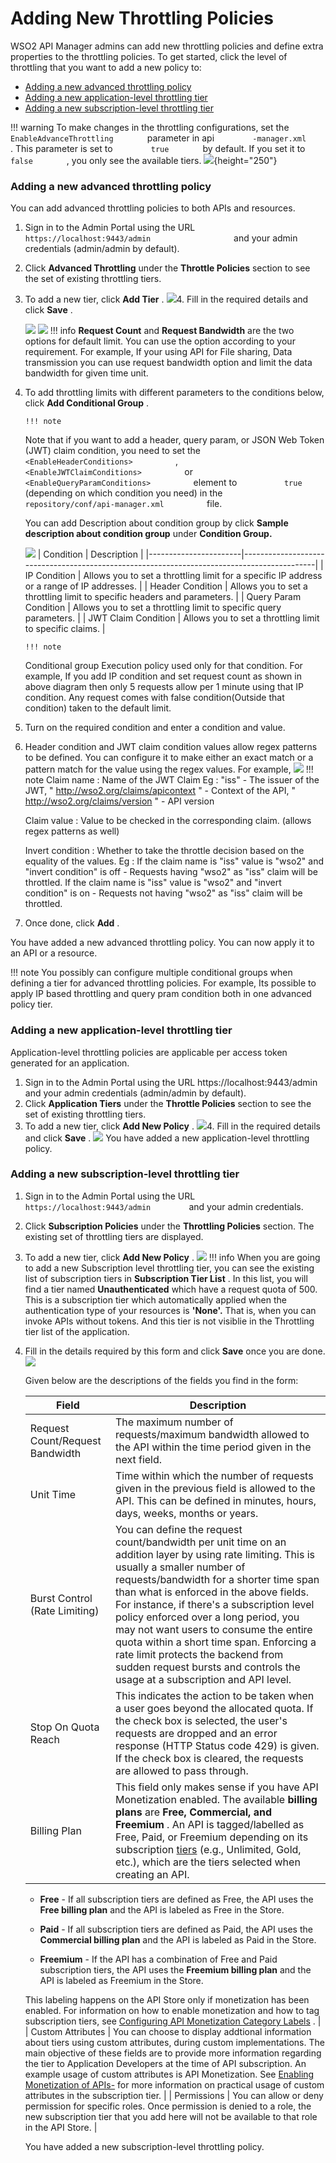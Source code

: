 # Adding New Throttling Policies

WSO2 API Manager admins can add new throttling policies and define extra properties to the throttling policies. To get started, click the level of throttling that you want to add a new policy to:

-   [Adding a new advanced throttling policy](#AddingNewThrottlingPolicies-Addinganewadvancedthrottlingpolicy)
-   [Adding a new application-level throttling tier](#AddingNewThrottlingPolicies-Addinganewapplication-levelthrottlingtier)
-   [Adding a new subscription-level throttling tier](#AddingNewThrottlingPolicies-Addinganewsubscription-levelthrottlingtier)

!!! warning
To make changes in the throttling configurations, set the `         EnableAdvanceThrottling        ` parameter in api `         -manager.xml        ` . This parameter is set to `         true        ` by default. If you set it to `         false        ` , you only see the available tiers.
![](attachments/50518321/59575603.png){height="250"}


### Adding a new advanced throttling policy

You can add advanced throttling policies to both APIs and resources.

1.  Sign in to the Admin Portal using the URL `                     https://localhost:9443/admin                   ` and your admin credentials (admin/admin by default).
2.  Click **Advanced Throttling** under the **Throttle Policies** section to see the set of existing throttling tiers.
3.  To add a new tier, click **Add Tier** .
    ![](attachments/103334984/103334995.png)4.  Fill in the required details and click **Save** .

    ![](attachments/103334984/103334994.png)
    ![](attachments/103334984/103334986.png)
        !!! info
    **Request Count** and **Request Bandwidth** are the two options for default limit. You can use the option according to your requirement. For example, If your using API for File sharing, Data transmission you can use request bandwidth option and limit the data bandwidth for given time unit.


5.  To add throttling limits with different parameters to the conditions below, click **Add Conditional Group** .

        !!! note
    Note that if you want to add a header, query param, or JSON Web Token (JWT) claim condition, you need to set the `           <EnableHeaderConditions>          ` , `           <EnableJWTClaimConditions>          ` or `           <EnableQueryParamConditions>          ` element to `           true          ` (depending on which condition you need) in the `           repository/conf/api-manager.xml          ` file.


    You can add Description about condition group by click **Sample description about condition group** under **Condition Group.**

    ![](attachments/103334984/103334989.png)
    | Condition             | Description                                                                                |
    |-----------------------|--------------------------------------------------------------------------------------------|
    | IP Condition          | Allows you to set a throttling limit for a specific IP address or a range of IP addresses. |
    | Header Condition      | Allows you to set a throttling limit to specific headers and parameters.                   |
    | Query Param Condition | Allows you to set a throttling limit to specific query parameters.                         |
    | JWT Claim Condition   | Allows you to set a throttling limit to specific claims.                                   |

        !!! note
    Conditional group Execution policy used only for that condition. For example, If you add IP condition and set request count as shown in above diagram then only 5 requests allow per 1 minute using that IP condition. Any request comes with false condition(Outside that condition) taken to the default limit.


6.  Turn on the required condition and enter a condition and value.
7.  Header condition and JWT claim condition values allow regex patterns to be defined.
    You can configure it to make either an exact match or a pattern match for the value using the regex values. For example,
    ![](attachments/103334984/103334988.png)
        !!! note
    Claim name : Name of the JWT Claim
    Eg : "iss" - The issuer of the JWT, " <http://wso2.org/claims/apicontext> " - Context of the API, " <http://wso2.org/claims/version> " - API version

    Claim value : Value to be checked in the corresponding claim. (allows regex patterns as well)

    Invert condition : Whether to take the throttle decision based on the equality of the values.
    Eg : If the claim name is "iss" value is "wso2" and "invert condition" is off - Requests having "wso2" as "iss" claim will be throttled.
    If the claim name is "iss" value is "wso2" and "invert condition" is on - Requests not having "wso2" as "iss" claim will be throttled.


8.  Once done, click **Add** .

You have added a new advanced throttling policy. You can now apply it to an API or a resource.

!!! note
You possibly can configure multiple conditional groups when defining a tier for advanced throttling policies. For example, Its possible to apply IP based throttling and query pram condition both in one advanced policy tier.


### Adding a new application-level throttling tier

Application-level throttling policies are applicable per access token generated for an application.

1.  Sign in to the Admin Portal using the URL https://localhost:9443/admin and your admin credentials (admin/admin by default).
2.  Click **Application Tiers** under the **Throttle Policies** section to see the set of existing throttling tiers.
3.  To add a new tier, click **Add New Policy** .
    ![](attachments/103334984/103334993.png)4.  Fill in the required details and click **Save** .
    ![](attachments/103334984/103334992.png)
You have added a new application-level throttling policy.

### Adding a new subscription-level throttling tier

1.  Sign in to the Admin Portal using the URL `          https://localhost:9443/admin         ` and your admin credentials.
2.  Click **Subscription Policies** under the **Throttling Policies** section. The existing set of throttling tiers are displayed.
3.  To add a new tier, click **Add New Policy** .
    ![](attachments/103334984/103334985.png)
        !!! info
    When you are going to add a new Subscription level throttling tier, you can see the existing list of subscription tiers in **Subscription Tier List** . In this list, you will find a tier named **Unauthenticated** which have a request quota of 500. This is a subscription tier which automatically applied when the authentication type of your resources is **'None'.** That is, when you can invoke APIs without tokens. And this tier is not visiblie in the Throttling tier list of the application.


4.  Fill in the details required by this form and click **Save** once you are done.
    ![](attachments/103334984/103334990.png)

    Given below are the descriptions of the fields you find in the form:

    | Field                           | Description                                                                                                                                                                                                                                                                                                                                                                                                                                                                                                                   |
    |---------------------------------|-------------------------------------------------------------------------------------------------------------------------------------------------------------------------------------------------------------------------------------------------------------------------------------------------------------------------------------------------------------------------------------------------------------------------------------------------------------------------------------------------------------------------------|
    | Request Count/Request Bandwidth | The maximum number of requests/maximum bandwidth allowed to the API within the time period given in the next field.                                                                                                                                                                                                                                                                                                                                                                                                           |
    | Unit Time                       | Time within which the number of requests given in the previous field is allowed to the API. This can be defined in minutes, hours, days, weeks, months or years.                                                                                                                                                                                                                                                                                                                                                              |
    | Burst Control (Rate Limiting)   | You can define the request count/bandwidth per unit time on an addition layer by using rate limiting. This is usually a smaller number of requests/bandwidth for a shorter time span than what is enforced in the above fields. For instance, if there's a subscription level policy enforced over a long period, you may not want users to consume the entire quota within a short time span. Enforcing a rate limit protects the backend from sudden request bursts and controls the usage at a subscription and API level. |
    | Stop On Quota Reach             | This indicates the action to be taken when a user goes beyond the allocated quota. If the check box is selected, the user's requests are dropped and an error response (HTTP Status code 429) is given. If the check box is cleared, the requests are allowed to pass through.                                                                                                                                                                                                                                                |
    | Billing Plan                    | This field only makes sense if you have API Monetization enabled. The available **billing plans** are **Free, Commercial, and Freemium** . An API is tagged/labelled as Free, Paid, or Freemium depending on its subscription [tiers](https://docs.wso2.com/display/AM260/Key+Concepts#KeyConcepts-Throttlingtiers) (e.g., Unlimited, Gold, etc.), which are the tiers selected when creating an API.                                                                                                                         
      -   **Free** - If all subscription tiers are defined as Free, the API uses the **Free billing plan** and the API is labeled as Free in the Store.                                                                                                                                                                                                                                                                                                                                                                              
                                                                                                                                                                                                                                                                                                                                                                                                                                                                                                                                     
      -   **Paid** - If all subscription tiers are defined as Paid, the API uses the **Commercial billing plan** and the API is labeled as Paid in the Store.                                                                                                                                                                                                                                                                                                                                                                        
                                                                                                                                                                                                                                                                                                                                                                                                                                                                                                                                     
      -   **Freemium** - If the API has a combination of Free and Paid subscription tiers, the API uses the **Freemium billing plan** and the API is labeled as Freemium in the Store.                                                                                                                                                                                                                                                                                                                                               
                                                                                                                                                                                                                                                                                                                                                                                                                                                                                                                                     
      This labeling happens on the API Store only if monetization has been enabled. For information on how to enable monetization and how to tag subscription tiers, see [Configuring API Monetization Category Labels](https://docs.wso2.com/display/AM260/Configuring+API+Monetization+Category+Labels) .                                                                                                                                                                                                                          |
    | Custom Attributes               | You can choose to display addtional information about tiers using custom attributes, during custom implementations. The main objective of these fields are to provide more information regarding the tier to Application Developers at the time of API subscription. An example usage of custom attributes is API Monetization. See [Enabling Monetization of APIs-](https://docs.wso2.com/pages/viewpage.action?pageId=97564601) for more information on practical usage of custom attributes in the subscription tier.      |
    | Permissions                     | You can allow or deny permission for specific roles. Once permission is denied to a role, the new subscription tier that you add here will not be available to that role in the API Store.                                                                                                                                                                                                                                                                                                                                    |

    You have added a new subscription-level throttling policy.


